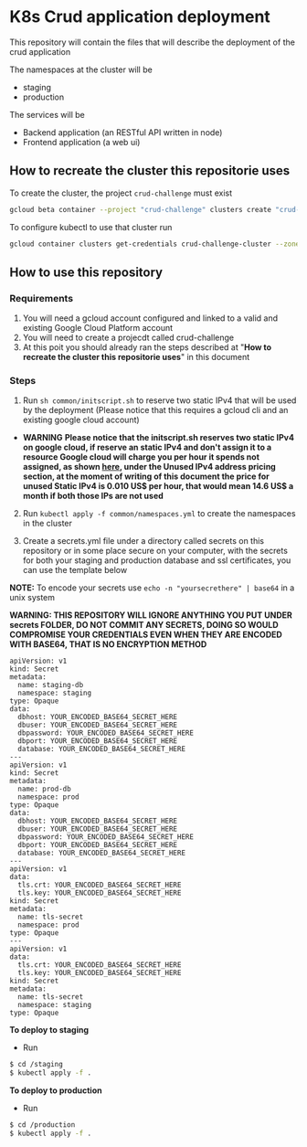 # K8s Crud application deployment

This repository will contain the files that will describe the deployment of the crud application

The namespaces at the cluster will be

- staging
- production

The services will be

- Backend application (an RESTful API written in node)
- Frontend application (a web ui)

## How to recreate the cluster this repositorie uses

To create the cluster, the project ```crud-challenge``` must exist

``` bash 
gcloud beta container --project "crud-challenge" clusters create "crud-challenge-cluster" --zone "us-central1-a" --username "admin" --cluster-version "1.10.9-gke.5" --machine-type "n1-standard-1" --image-type "COS" --disk-type "pd-standard" --disk-size "100" --scopes "https://www.googleapis.com/auth/devstorage.read_only","https://www.googleapis.com/auth/logging.write","https://www.googleapis.com/auth/monitoring","https://www.googleapis.com/auth/servicecontrol","https://www.googleapis.com/auth/service.management.readonly","https://www.googleapis.com/auth/trace.append" --preemptible --num-nodes "3" --enable-cloud-logging --enable-cloud-monitoring --no-enable-ip-alias --network "projects/crud-challenge/global/networks/default" --subnetwork "projects/crud-challenge/regions/us-central1/subnetworks/default" --addons HorizontalPodAutoscaling,HttpLoadBalancing --enable-autoupgrade --enable-autorepair
```

To configure kubectl to use that cluster run

``` bash 
gcloud container clusters get-credentials crud-challenge-cluster --zone us-central1-a --project crud-challenge
```


## How to use this repository

### Requirements

1. You will need a gcloud account configured and linked to a valid and existing Google Cloud Platform account
2. You will need to create a projecdt called crud-challenge
3. At this poit you should already ran the steps described at "**How to recreate the cluster this repositorie uses**" in this document

### Steps

1. Run ```sh common/initscript.sh``` to reserve two static IPv4 that will be used by the deployment (Please notice that this requires a gcloud cli and an existing google cloud account)
- **WARNING**
**Please notice that the initscript.sh reserves two static IPv4 on google cloud, if reserve an static IPv4 and don't assign it to a resource Google cloud will charge you per hour it spends not assigned, as shown [here](https://cloud.google.com/compute/pricing), under the Unused IPv4 address pricing section, at the moment of writing of this document the price for unused Static IPv4 is 0.010 US$ per hour, that would mean 14.6 US$ a month if both those IPs are not used**

2. Run ```kubectl apply -f common/namespaces.yml``` to create the namespaces in the cluster

3. Create a secrets.yml file under a directory called secrets on this repository or in some place secure on your computer, with the secrets for both your staging and production database and ssl certificates, you can use the template below

**NOTE:** To encode your secrets use ```echo -n "yoursecrethere" | base64``` in a unix system

**WARNING: THIS REPOSITORY WILL IGNORE ANYTHING YOU PUT UNDER secrets FOLDER, DO NOT COMMIT ANY SECRETS, DOING SO WOULD COMPROMISE YOUR CREDENTIALS EVEN WHEN THEY ARE ENCODED WITH BASE64, THAT IS NO ENCRYPTION METHOD**

```
apiVersion: v1
kind: Secret
metadata:
  name: staging-db
  namespace: staging
type: Opaque
data:
  dbhost: YOUR_ENCODED_BASE64_SECRET_HERE
  dbuser: YOUR_ENCODED_BASE64_SECRET_HERE
  dbpassword: YOUR_ENCODED_BASE64_SECRET_HERE
  dbport: YOUR_ENCODED_BASE64_SECRET_HERE
  database: YOUR_ENCODED_BASE64_SECRET_HERE
---
apiVersion: v1
kind: Secret
metadata:
  name: prod-db
  namespace: prod
type: Opaque
data:
  dbhost: YOUR_ENCODED_BASE64_SECRET_HERE
  dbuser: YOUR_ENCODED_BASE64_SECRET_HERE
  dbpassword: YOUR_ENCODED_BASE64_SECRET_HERE
  dbport: YOUR_ENCODED_BASE64_SECRET_HERE
  database: YOUR_ENCODED_BASE64_SECRET_HERE
---
apiVersion: v1
data:
  tls.crt: YOUR_ENCODED_BASE64_SECRET_HERE
  tls.key: YOUR_ENCODED_BASE64_SECRET_HERE
kind: Secret
metadata:
  name: tls-secret
  namespace: prod
type: Opaque
---
apiVersion: v1
data:
  tls.crt: YOUR_ENCODED_BASE64_SECRET_HERE
  tls.key: YOUR_ENCODED_BASE64_SECRET_HERE
kind: Secret
metadata:
  name: tls-secret
  namespace: staging
type: Opaque
```

**To deploy to staging**

- Run 

```bash 
$ cd /staging
$ kubectl apply -f .
```

**To deploy to production**

- Run 

```bash 
$ cd /production
$ kubectl apply -f .
```